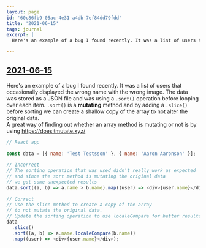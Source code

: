```yaml
---
layout: page
id: '60c86fb9-05ac-4e31-a4db-7ef84dd79fdd'
title: '2021-06-15'
tags: journal
excerpt: |
  Here's an example of a bug I found recently. It was a list of users that occasionally displayed the wrong name with the wrong image. The data was stored as a JSON file and was using a .sort() operation before looping over each item. .sort() is a mutating method and by adding a .slice() before sorting we can create a shallow copy of the array to not alter the original data.

---
```

  
<h2 class="text-3xl font-semibold mb-4"><a class="rounded-sm focus:outline-none focus:ring-2 focus:ring-offset-2 focus:ring-offset-gray-900 focus:ring-pink-400" href="/journals/2021-06-15">2021-06-15</a></h2>

<div class="space-y-3">
<div class="element-block ml-0"><div class="flex-1">Here's an example of a bug I found recently. It was a list of users that occasionally displayed the wrong name with the wrong image. The data was stored as a JSON file and was using a <code>.sort()</code> operation before looping over each item. <code>.sort()</code> is a <strong class="text-rose-400">mutating</strong> method and by adding a <code>.slice()</code> before sorting we can create a shallow copy of the array to not alter the original data.</div></div>

<div class="element-block ml-4"><div class="flex-1">A great way of finding out whether an array method is mutating or not is by using <a class="text-indigo-400 rounded-sm focus:outline-none focus:ring-2 focus:ring-offset-2 focus:ring-offset-gray-900 focus:ring-pink-400" href="https://doesitmutate.xyz/" target="_blank" rel="noopener noreferrer">https://doesitmutate.xyz/</a></div></div>

<div class="element-block ml-4"><div class="flex-1">

```js
// React app
	  
const data = [{ name: 'Test Testsson' }, { name: 'Aaron Aaronson' }];
	  
// Incorrect
// The sorting operation that was used didn't really work as expected
// and since the sort method is mutating the original data
// we got some unexpected results
data.sort((a, b) => a.name > b.name).map((user) => <div>{user.name}</div>);
	  
// Correct
// Use the slice method to create a copy of the array
// to not mutate the original data.
// Update the sorting operation to use localeCompare for better results
data
  .slice()
  .sort((a, b) => a.name.localeCompare(b.name))
  .map((user) => <div>{user.name}</div>);
```

</div></div>


</div>


